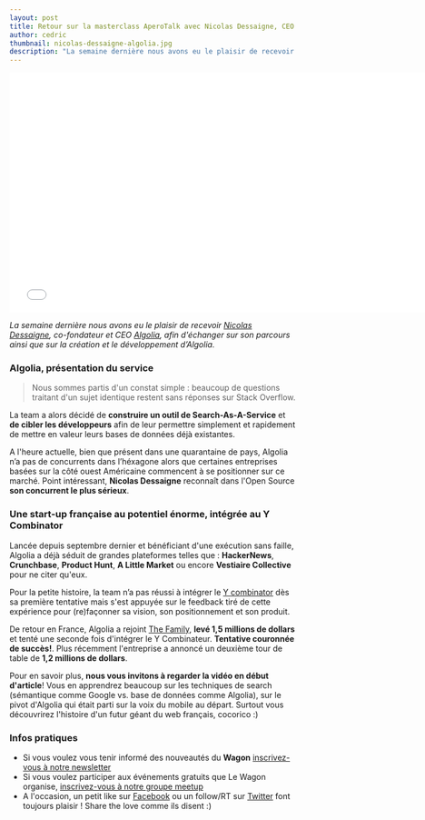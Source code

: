 ```yaml
---
layout: post
title: Retour sur la masterclass AperoTalk avec Nicolas Dessaigne, CEO Algolia
author: cedric
thumbnail: nicolas-dessaigne-algolia.jpg
description: "La semaine dernière nous avons eu le plaisir de recevoir Nicolas Dessaigne, co-fondateur et CEO Algolia, afin d'échanger sur son parcours ainsi que sur la création et le développement d’Algolia."
---
```


<iframe width="750" height="422" src="//www.youtube.com/embed/5ZpwR3VuT50?rel=0&amp;showinfo=0" frameborder="0" allowfullscreen></iframe>

*La semaine dernière nous avons eu le plaisir de recevoir [Nicolas Dessaigne](https://www.twitter.com/dessaigne), co-fondateur et CEO [Algolia](https://www.algolia.com/), afin d'échanger sur son parcours ainsi que sur la création et le développement d’Algolia.*

### Algolia, présentation du service

> Nous sommes partis d'un constat simple : beaucoup de questions traitant d'un sujet identique restent sans réponses sur Stack Overflow.

La team a alors décidé de **construire un outil de Search-As-A-Service** et **de cibler les développeurs** afin de leur permettre simplement et rapidement de mettre en valeur leurs bases de données déjà existantes.

A l'heure actuelle, bien que présent dans une quarantaine de pays, Algolia n’a pas de concurrents dans l’héxagone alors que certaines entreprises basées sur la côté ouest Américaine commencent à se positionner sur ce marché. Point intéressant, **Nicolas Dessaigne** reconnaît dans l'Open Source **son concurrent le plus sérieux**.

### Une start-up française au potentiel énorme, intégrée au Y Combinator

Lancée depuis septembre dernier et bénéficiant d'une exécution sans faille, Algolia a déjà séduit de grandes plateformes telles que : **HackerNews**, **Crunchbase**, **Product Hunt**, **A Little Market** ou encore **Vestiaire Collective** pour ne citer qu'eux.

Pour la petite histoire, la team n’a pas réussi à intégrer le [Y combinator](http://www.ycombinator.com/) dès sa première tentative mais s'est appuyée sur le feedback tiré de cette expérience pour (re)façonner sa vision, son positionnement et son produit.

De retour en France, Algolia a rejoint [The Family](http://www.thefamily.co/), **levé 1,5 millions de dollars** et tenté une seconde fois d'intégrer le Y Combinateur. **Tentative couronnée de succès!**. Plus récemment l'entreprise a annoncé un deuxième tour de table de **1,2 millions de dollars**.

Pour en savoir plus, **nous vous invitons à regarder la vidéo en début d'article**! Vous en apprendrez beaucoup sur les techniques de search (sémantique comme Google vs. base de données comme Algolia), sur le pivot d'Algolia qui était parti sur la voix du mobile au départ. Surtout vous découvrirez l'histoire d'un futur géant du web français, cocorico :)

### Infos pratiques

- Si vous voulez vous tenir informé des nouveautés du **Wagon** [inscrivez-vous à notre newsletter](http://www.lewagon.org/)
- Si vous voulez participer aux événements gratuits que Le Wagon organise, [inscrivez-vous à notre groupe meetup](http://www.meetup.com/Le-Wagon-Paris-Coding-Station/)
- A l'occasion, un petit like sur [Facebook](https://www.facebook.com/lewagonformation) ou un follow/RT sur [Twitter](https://www.twitter.com/lewagonparis) font toujours plaisir ! Share the love comme ils disent :)
